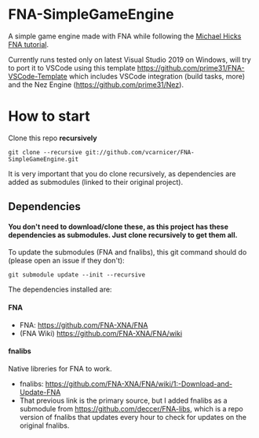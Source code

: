 # FNA-SimpleGameEngine
A simple game engine made with FNA while following the [Michael Hicks FNA tutorial](https://www.youtube.com/playlist?list=PL3wErD7ZIp_DtsTKoouVCxu81UQkI9VZL).

Currently runs tested only on latest Visual Studio 2019 on Windows, will try to port it to VSCode using this template https://github.com/prime31/FNA-VSCode-Template which includes VSCode integration (build tasks, more) and the Nez Engine (https://github.com/prime31/Nez).


# How to start
Clone this repo **recursively**
```
git clone --recursive git://github.com/vcarnicer/FNA-SimpleGameEngine.git
```

It is very important that you do clone recursively, as dependencies are added as submodules (linked to their original project).

## Dependencies
#### You don't need to download/clone these, as this project has these dependencies as submodules. Just clone recursively to get them all.

To update the submodules (FNA and fnalibs), this git command should do (please open an issue if they don't):

```
git submodule update --init --recursive
```

The dependencies installed are:
#### FNA
- FNA: https://github.com/FNA-XNA/FNA
- (FNA Wiki) https://github.com/FNA-XNA/FNA/wiki

#### fnalibs
Native libreries for FNA to work.
- fnalibs: https://github.com/FNA-XNA/FNA/wiki/1:-Download-and-Update-FNA
- That previous link is the primary source, but I added fnalibs as a submodule from https://github.com/deccer/FNA-libs, which is a repo version of fnalibs that updates every hour to check for updates on the original fnalibs.

